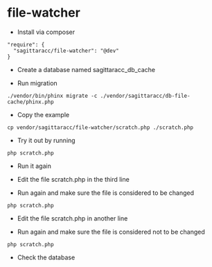 # file-watcher

- Install via composer
```
"require": {
  "sagittaracc/file-watcher": "@dev"
}
```

- Create a database named sagittaracc_db_cache

- Run migration
```
./vendor/bin/phinx migrate -c ./vendor/sagittaracc/db-file-cache/phinx.php
```

- Copy the example
```
cp vendor/sagittaracc/file-watcher/scratch.php ./scratch.php
```

- Try it out by running
```
php scratch.php
```

- Run it again

- Edit the file scratch.php in the third line

- Run again and make sure the file is considered to be changed
```
php scratch.php
```

- Edit the file scratch.php in another line

- Run again and make sure the file is considered not to be changed
```
php scratch.php
```

- Check the database

